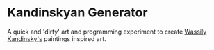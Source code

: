 # Kandinskyan Generator

A quick and 'dirty' art and programming experiment to create [Wassily Kandinsky's](https://en.wikipedia.org/wiki/Wassily_Kandinsky) paintings inspired art.

